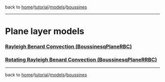back to [home](/)/[tutorial](/tutorial)/[models](/tutorial/tutorial-models)/[boussines](/tutorial/models/models-boussinesq)

---

# Plane layer models

### [Rayleigh Benard Convection (BoussinesqPlaneRBC)](plane/models-boussinesq-plane-rbc)

### [Rotating Rayleigh Benard Convection (BoussinesqPlaneRRBC)](plane/models-boussinesq-plane-rrbc)

---

back to [home](/)/[tutorial](/tutorial)/[models](/tutorial/tutorial-models)/[boussines](/tutorial/models/models-boussinesq)
